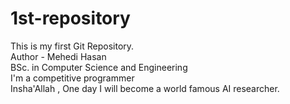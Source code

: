 # 1st-repository
This is my first Git Repository.
<br>
Author - Mehedi Hasan
<br>
BSc. in Computer Science and Engineering
<br>
I'm a competitive programmer
<br>
Insha'Allah , One day I will become a world famous AI researcher.
